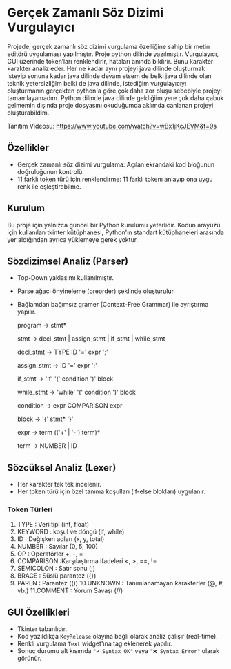 # Gerçek Zamanlı Söz Dizimi Vurgulayıcı

Projede, gerçek zamanlı söz dizimi vurgulama özelliğine sahip bir metin editörü uygulaması yapılmıştır. Proje python dilinde yazılmıştır. Vurgulayıcı, GUI üzerinde token’ları renklendirir, hataları anında bildirir. Bunu karakter karakter analiz eder. Her ne kadar aynı projeyi java dilinde oluşturmak isteyip sonuna kadar java dilinde devam etsem de belki java dilinde olan teknik yetersizliğim belki de java dilinde, istediğim vurgulayıcıyı oluşturmanın gerçekten python'a göre çok daha zor oluşu sebebiyle projeyi tamamlayamadım. Python dilinde java dilinde geldiğiim yere çok daha çabuk gelmemin dışında proje dosyasını okuduğumda aklımda canlanan projeyi oluşturabildim.

Tanıtım Videosu: https://www.youtube.com/watch?v=wBx1jKcJEVM&t=9s


## Özellikler

- Gerçek zamanlı söz dizimi vurgulama: Açılan ekrandaki kod bloğunun doğruluğunun kontrolü.
- 11 farklı token türü için renklendirme: 11 farklı tokenı anlayıp ona uygu renk ile eşleştirebilme.


## Kurulum

Bu proje için yalnızca güncel bir Python kurulumu yeterlidir. Kodun arayüzü için kullanılan tkinter kütüphanesi, Python'ın standart kütüphaneleri arasında yer aldığından ayrıca yüklemeye gerek yoktur.


## Sözdizimsel Analiz (Parser)
- Top-Down yaklaşımı kullanılmıştır.
- Parse ağacı önyineleme (preorder) şeklinde oluşturulur.
- Bağlamdan bağımsız gramer (Context-Free Grammar) ile ayrıştırma yapılır.


	program → stmt*

	stmt → decl_stmt | assign_stmt | if_stmt | while_stmt

	decl_stmt → TYPE ID '=' expr ';'

	assign_stmt → ID '=' expr ';'

	if_stmt → 'if' '(' condition ')' block

	while_stmt → 'while' '(' condition ')' block

	condition → expr COMPARISON expr

	block → '{' stmt* '}'

	expr → term (('+' | '-') term)*

	term → NUMBER | ID


## Sözcüksel Analiz (Lexer)

- Her karakter tek tek incelenir.
- Her token türü için özel tanıma koşulları (if-else blokları) uygulanır.


### Token Türleri

1. TYPE : Veri tipi (int, float)
2. KEYWORD : koşul ve döngü (if, while)
3. ID : Değişken adları (x, y, total)
4. NUMBER : Sayılar (0, 5, 100)
5. OP : Operatörler +, -, =
6. COMPARISON :Karşılaştırma ifadeleri <, >, ==, !=
7. SEMICOLON : Satır sonu (;)
8. BRACE : Süslü parantez ({})
9. PAREN : Parantez (())
10.UNKNOWN : Tanımlanamayan karakterler (@, #, vb.)
11.COMMENT : Yorum Savaşı (//)


## GUI Özellikleri 

- Tkinter tabanlıdır.
- Kod yazıldıkça `KeyRelease` olayına bağlı olarak analiz çalışır (real-time).
- Renkli vurgulama `Text` widget'ına tag eklenerek yapılır.
- Sonuç durumu alt kısımda `"✔ Syntax OK"` veya `"❌ Syntax Error"` olarak görünür.
